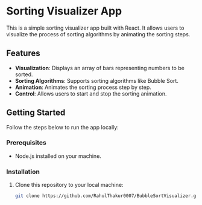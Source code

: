 # Sorting Visualizer App

This is a simple sorting visualizer app built with React. It allows users to visualize the process of sorting algorithms by animating the sorting steps.

## Features

- **Visualization**: Displays an array of bars representing numbers to be sorted.
- **Sorting Algorithms**: Supports sorting algorithms like Bubble Sort.
- **Animation**: Animates the sorting process step by step.
- **Control**: Allows users to start and stop the sorting animation.

## Getting Started

Follow the steps below to run the app locally:

### Prerequisites

- Node.js installed on your machine.

### Installation

1. Clone this repository to your local machine:

   ```bash
   git clone https://github.com/RahulThakur0007/BubbleSortVisualizer.git
